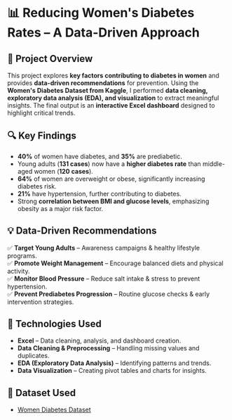 # 📊 Reducing Women's Diabetes Rates – A Data-Driven Approach  

## 📝 Project Overview  
This project explores **key factors contributing to diabetes in women** and provides **data-driven recommendations** for prevention. Using the **Women's Diabetes Dataset from Kaggle**, I performed **data cleaning, exploratory data analysis (EDA), and visualization** to extract meaningful insights. The final output is an **interactive Excel dashboard** designed to highlight critical trends.  

## 🔍 Key Findings  
- **40%** of women have diabetes, and **35%** are prediabetic.  
- Young adults (**131 cases**) now have a **higher diabetes rate** than middle-aged women (**120 cases**).  
- **64%** of women are overweight or obese, significantly increasing diabetes risk.  
- **21%** have hypertension, further contributing to diabetes.  
- Strong **correlation between BMI and glucose levels**, emphasizing obesity as a major risk factor.  

## 💡 Data-Driven Recommendations  
✅ **Target Young Adults** – Awareness campaigns & healthy lifestyle programs.  
✅ **Promote Weight Management** – Encourage balanced diets and physical activity.  
✅ **Monitor Blood Pressure** – Reduce salt intake & stress to prevent hypertension.  
✅ **Prevent Prediabetes Progression** – Routine glucose checks & early intervention strategies.  

## 🚀 Technologies Used  
- **Excel** – Data cleaning, analysis, and dashboard creation.  
- **Data Cleaning & Preprocessing** – Handling missing values and duplicates.  
- **EDA (Exploratory Data Analysis)** – Identifying patterns and trends.  
- **Data Visualization** – Creating pivot tables and charts for insights.  

## 📗 Dataset Used
- <a href="diabetes.xlsx">Women Diabetes Dataset</a>
